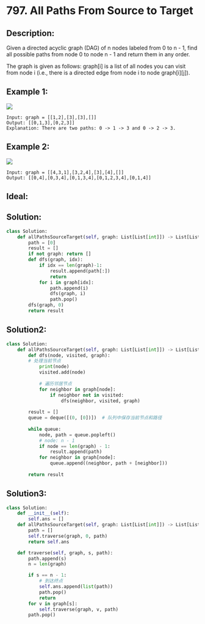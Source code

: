 # 797. All Paths From Source to Target

## Description: 

Given a directed acyclic graph (DAG) of n nodes labeled from 0 to n - 1, find all possible paths from node 0 to node n - 1 and return them in any order.

The graph is given as follows: graph[i] is a list of all nodes you can visit from node i (i.e., there is a directed edge from node i to node graph[i][j]).

## Example 1:

<img src="https://assets.leetcode.com/uploads/2020/09/28/all_1.jpg"/>

```
Input: graph = [[1,2],[3],[3],[]]
Output: [[0,1,3],[0,2,3]]
Explanation: There are two paths: 0 -> 1 -> 3 and 0 -> 2 -> 3.
```
## Example 2:

<img src="https://assets.leetcode.com/uploads/2020/09/28/all_2.jpg">

```
Input: graph = [[4,3,1],[3,2,4],[3],[4],[]]
Output: [[0,4],[0,3,4],[0,1,3,4],[0,1,2,3,4],[0,1,4]]
```

## Ideal:


## Solution:

```py
class Solution:
    def allPathsSourceTarget(self, graph: List[List[int]]) -> List[List[int]]:
        path = [0]
        result = []
        if not graph: return []
        def dfs(graph, idx):
            if idx == len(graph)-1:
                result.append(path[:])
                return
            for i in graph[idx]:
                path.append(i)
                dfs(graph, i)
                path.pop()
        dfs(graph, 0)
        return result
```

## Solution2:

```py
class Solution:
    def allPathsSourceTarget(self, graph: List[List[int]]) -> List[List[int]]:
        def dfs(node, visited, graph):
        # 处理当前节点
            print(node)
            visited.add(node)
            
            # 遍历邻居节点
            for neighbor in graph[node]:
                if neighbor not in visited:
                    dfs(neighbor, visited, graph)
        
        result = []
        queue = deque([(0, [0])])  # 队列中保存当前节点和路径
        
        while queue:
            node, path = queue.popleft()
            # node: n - 1
            if node == len(graph) - 1:
                result.append(path)
            for neighbor in graph[node]:
                queue.append((neighbor, path + [neighbor]))
        
        return result
```

## Solution3:

```py
class Solution:
    def __init__(self):
        self.ans = []
    def allPathsSourceTarget(self, graph: List[List[int]]) -> List[List[int]]:
        path = []
        self.traverse(graph, 0, path)
        return self.ans

    def traverse(self, graph, s, path):
        path.append(s)
        n = len(graph)

        if s == n - 1:
            # 到达终点
            self.ans.append(list(path))
            path.pop()
            return
        for v in graph[s]:
            self.traverse(graph, v, path)               
        path.pop()

```